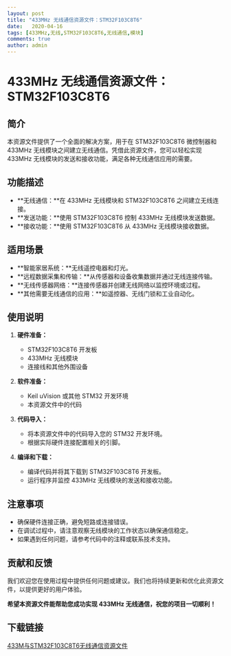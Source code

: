 ```yaml
---
layout: post
title: "433MHz 无线通信资源文件：STM32F103C8T6"
date:   2020-04-16
tags: [433MHz,无线,STM32F103C8T6,无线通信,模块]
comments: true
author: admin
---
```

# **433MHz 无线通信资源文件：STM32F103C8T6**

## **简介**

本资源文件提供了一个全面的解决方案，用于在 STM32F103C8T6 微控制器和 433MHz 无线模块之间建立无线通信。凭借此资源文件，您可以轻松实现 433MHz 无线模块的发送和接收功能，满足各种无线通信应用的需要。

## **功能描述**

- **无线通信：**在 433MHz 无线模块和 STM32F103C8T6 之间建立无线连接。
- **发送功能：**使用 STM32F103C8T6 控制 433MHz 无线模块发送数据。
- **接收功能：**使用 STM32F103C8T6 从 433MHz 无线模块接收数据。

## **适用场景**

- **智能家居系统：**无线遥控电器和灯光。
- **远程数据采集和传输：**从传感器和设备收集数据并通过无线连接传输。
- **无线传感器网络：**连接传感器并创建无线网络以监控环境或过程。
- **其他需要无线通信的应用：**如遥控器、无线门锁和工业自动化。

## **使用说明**

1. **硬件准备：**
    - STM32F103C8T6 开发板
    - 433MHz 无线模块
    - 连接线和其他外围设备

2. **软件准备：**
    - Keil uVision 或其他 STM32 开发环境
    - 本资源文件中的代码

3. **代码导入：**
    - 将本资源文件中的代码导入您的 STM32 开发环境。
    - 根据实际硬件连接配置相关的引脚。

4. **编译和下载：**
    - 编译代码并将其下载到 STM32F103C8T6 开发板。
    - 运行程序并监控 433MHz 无线模块的发送和接收功能。

## **注意事项**

- 确保硬件连接正确，避免短路或连接错误。
- 在调试过程中，请注意观察无线模块的工作状态以确保通信稳定。
- 如果遇到任何问题，请参考代码中的注释或联系技术支持。

## **贡献和反馈**

我们欢迎您在使用过程中提供任何问题或建议。我们也将持续更新和优化此资源文件，以提供更好的用户体验。

**希望本资源文件能帮助您成功实现 433MHz 无线通信，祝您的项目一切顺利！**

## 下载链接

[433M与STM32F103C8T6无线通信资源文件](https://pan.quark.cn/s/2b8dad21e256)